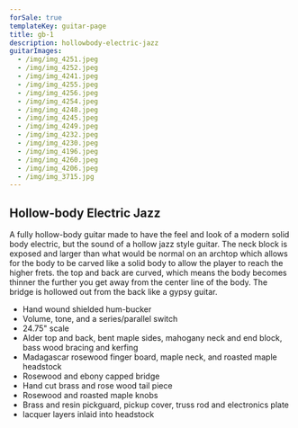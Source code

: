 ```yaml
---
forSale: true
templateKey: guitar-page
title: gb-1
description: hollowbody-electric-jazz
guitarImages:
  - /img/img_4251.jpeg
  - /img/img_4252.jpeg
  - /img/img_4241.jpeg
  - /img/img_4255.jpeg
  - /img/img_4256.jpeg
  - /img/img_4254.jpeg
  - /img/img_4248.jpeg
  - /img/img_4245.jpeg
  - /img/img_4249.jpeg
  - /img/img_4232.jpeg
  - /img/img_4230.jpeg
  - /img/img_4196.jpeg
  - /img/img_4260.jpeg
  - /img/img_4206.jpeg
  - /img/img_3715.jpg
---
```


## Hollow-body Electric Jazz

A fully hollow-body guitar made to have the feel and look of a modern solid body electric, but the sound of a hollow jazz style guitar. The neck block is exposed and larger than what would be normal on an archtop which allows for the body to be carved like a solid body to allow the player to reach the higher frets. the top and back are curved, which means the body becomes thinner the further you get away from the center line of the body. The bridge is hollowed out from the back like a gypsy guitar.

- Hand wound shielded hum-bucker
- Volume, tone, and a series/parallel switch
- 24.75" scale
- Alder top and back, bent maple sides, mahogany neck and end block, bass wood bracing and kerfing
- Madagascar rosewood finger board, maple neck, and roasted maple headstock
- Rosewood and ebony capped bridge
- Hand cut brass and rose wood tail piece
- Rosewood and roasted maple knobs
- Brass and resin pickguard, pickup cover, truss rod and electronics plate
- lacquer layers inlaid into headstock
